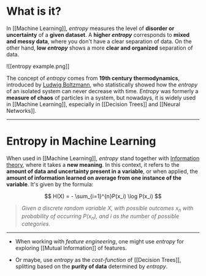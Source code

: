 # What is it?

In [[Machine Learning]], *entropy* measures the level of **disorder or uncertainty** of a **given dataset**. A **higher *entropy*** corresponds to **mixed and messy data**, where you don't have a clear separation of data. On the other hand, **low *entropy*** shows a more **clear and organized** separation of data.

![[entropy example.png]]

The concept of *entropy* comes from **19th century thermodynamics**, introduced by [Ludwig Boltzmann](https://pt.wikipedia.org/wiki/Ludwig_Boltzmann), who statistically showed how the *entropy* of an isolated system can never decrease with time. 
*Entropy* was formerly a **measure of chaos** of particles in a system, but nowadays, it is widely used in [[Machine Learning]], especially in [[Decision Trees]] and [[Neural Networks]]. 
___
# Entropy in Machine Learning

When used in [[Machine Learning]], *entropy* stand together with [Information theory](https://en.wikipedia.org/wiki/Information_theory), where it takes a **new meaning**. In this context, it refers to the **amount of data and uncertainty present in a variable**, or when applied, the **amount of information learned on average from one instance of the variable**. It's given by the formula:

$$
H(X) = - \sum_{i=1}^{n}P(x_i) \log P(x_i)
$$
>*Given a discrete random variable $X$, with possible outcomes $x_n$ with probability of occurring $P(x_n)$, and $i$ as the number of possible categories.*
___

- When working with *feature engineering*, one might use *entropy* for exploring [[Mutual Information]] of features.

- Or maybe, use *entropy* as the *cost-function* of [[Decision Trees]], splitting based on the **purity of data** determined by *entropy*.
